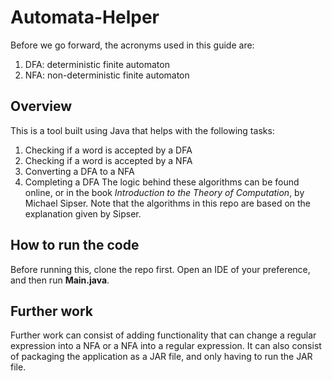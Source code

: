 # Automata-Helper

Before we go forward, the acronyms used in this guide are:
1. DFA: deterministic finite automaton
2. NFA: non-deterministic finite automaton

## Overview
This is a tool built using Java that helps with the following tasks:
1. Checking if a word is accepted by a DFA
2. Checking if a word is accepted by a NFA
3. Converting a DFA to a NFA
4. Completing a DFA
The logic behind these algorithms can be found online, or in the book *Introduction to the Theory of Computation*, by Michael Sipser. Note that the algorithms in this repo are based on the explanation given by Sipser.

## How to run the code
Before running this, clone the repo first. Open an IDE of your preference, and then run **Main.java**.

## Further work
Further work can consist of adding functionality that can change a regular expression into a NFA or a NFA into a regular expression. It can also consist of packaging the application as a JAR file, and only having to run the JAR file.
